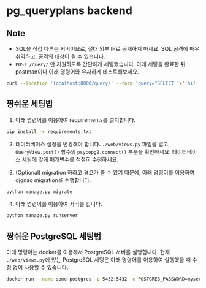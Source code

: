 # pg_queryplans backend

## Note

- SQL을 직접 다루는 서버이므로, 절대 외부 IP로 공개하지 마세요. SQL 공격에 매우 취약하고, 공격의 대상이 될 수 있습니다.
- `POST /query/` 만 지원하도록 간단하게 세팅했습니다. 아래 세팅을 완료한 뒤 postman이나 아래 명령어와 유사하게 테스트해보세요.

```bash
curl --location 'localhost:8000/query/' --form 'query="SELECT '\''hi!!!'\''"'
```

## 짱쉬운 세팅법

1. 아래 명령어를 이용하여 requirements를 설치합니다.
```bash
pip install -r requirements.txt
```

2. 데이터베이스 설정을 변경해야 합니다. 
`./web/views.py` 파일을 열고, `QueryView.post()` 함수의 `psycopg2.connect()` 부분을 확인하세요.
데이터베이스 세팅에 맞게 매개변수를 적절히 수정하세요.

3. (Optional) migration 하라고 경고가 뜰 수 있기 때문에, 아래 명령어를 이용하여 djgnao migration을 수행합니다.
```bash
python manage.py migrate
```

4. 아래 명령어를 이용하여 서버를 킵니다. 
```bash
python manage.py runserver
```


## 짱쉬운 PostgreSQL 세팅법

아래 명령어는 docker를 이용해서 PostgreSQL 서버를 실행합니다.
현재 `./web/views.py`에 있는 PostgreSQL 세팅은 아래 명령어를 이용하여 실행했을 때 수정 없이 사용할 수 있습니다.
```bash
docker run --name some-postgres -p 5432:5432 -e POSTGRES_PASSWORD=mysecretpassword -d postgres
```